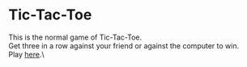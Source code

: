 # Tic-Tac-Toe
This is the normal game of Tic-Tac-Toe.\
Get three in a row against your friend or against the computer to win.\
Play <a href="https://whiskey-hotel.github.io/tic-tac-toe/">here</a>.\
